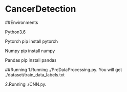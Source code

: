 # CancerDetection
##Environments

Python3.6

Pytorch  pip install pytorch 

Numpy  pip install numpy

Pandas pip install pandas

##Running 
1.Running ./PreDataProcessing.py. You will get  ./dataset/train_data_labels.txt

2.Running ./CNN.py. 



